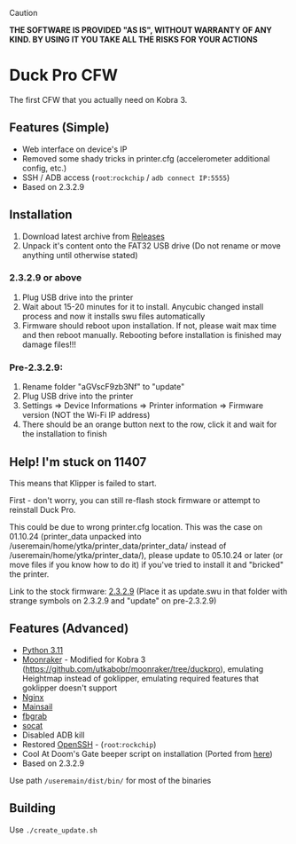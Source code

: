 > [!CAUTION]
> **THE SOFTWARE IS PROVIDED "AS IS", WITHOUT WARRANTY OF ANY KIND. BY USING IT YOU TAKE ALL THE RISKS FOR YOUR ACTIONS**

# Duck Pro CFW

The first CFW that you actually need on Kobra 3.

## Features (Simple)

- Web interface on device's IP
- Removed some shady tricks in printer.cfg (accelerometer additional config, etc.)
- SSH / ADB access (`root`:`rockchip` / `adb connect IP:5555`)
- Based on 2.3.2.9

## Installation

1. Download latest archive from [Releases](https://github.com/utkabobr/DuckPro-Kobra3/releases/latest)
2. Unpack it's content onto the FAT32 USB drive (Do not rename or move anything until otherwise stated)

### 2.3.2.9 or above
1. Plug USB drive into the printer
2. Wait about 15-20 minutes for it to install. Anycubic changed install process and now it installs swu files automatically
3. Firmware should reboot upon installation. If not, please wait max time and then reboot manually. Rebooting before installation is finished may damage files!!!

### Pre-2.3.2.9:
1. Rename folder "aGVscF9zb3Nf" to "update"
5. Plug USB drive into the printer
6. Settings => Device Informations => Printer information => Firmware version (NOT the Wi-Fi IP address)
7. There should be an orange button next to the row, click it and wait for the installation to finish

## Help! I'm stuck on 11407
This means that Klipper is failed to start.

First - don't worry, you can still re-flash stock firmware or attempt to reinstall Duck Pro.

This could be due to wrong printer.cfg location. This was the case on 01.10.24 (printer_data unpacked into /useremain/home/ytka/printer_data/printer_data/ instead of /useremain/home/ytka/printer_data/), please update to 05.10.24 or later (or move files if you know how to do it) if you've tried to install it and "bricked" the printer.

Link to the stock firmware: [2.3.2.9](https://ytkab0bp.ru/Kobra3_2.3.2.9.swu) (Place it as update.swu in that folder with strange symbols on 2.3.2.9 and "update" on pre-2.3.2.9)

## Features (Advanced)

- [Python 3.11](https://python.org)
- [Moonraker](https://github.com/Arksine/moonraker) - Modified for Kobra 3 (https://github.com/utkabobr/moonraker/tree/duckpro), emulating Heightmap instead of goklipper, emulating required features that goklipper doesn't support
- [Nginx](https://nginx.org)
- [Mainsail](https://github.com/mainsail-crew/mainsail)
- [fbgrab](https://github.com/GunnarMonell/fbgrab)
- [socat](http://www.dest-unreach.org/socat)
- Disabled ADB kill
- Restored [OpenSSH](https://www.openssh.com) - (`root`:`rockchip`)
- Cool At Doom's Gate beeper script on installation (Ported from [here](https://github.com/robsoncouto/arduino-songs/blob/master/doom/doom.ino))
- Based on 2.3.2.9

Use path `/useremain/dist/bin/` for most of the binaries

## Building

Use `./create_update.sh`
